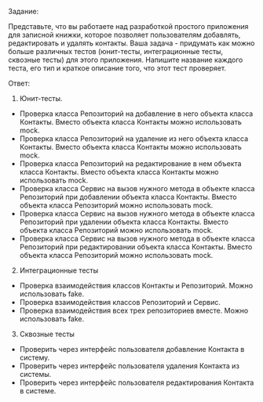 Задание:

Представьте, что вы работаете над разработкой простого приложения для записной книжки, которое позволяет пользователям добавлять, редактировать и удалять контакты. Ваша задача - придумать как можно больше различных тестов (юнит-тесты, интеграционные тесты, сквозные тесты) для этого приложения. Напишите название каждого теста, его тип и краткое описание того, что этот тест проверяет.

Ответ:

1. Юнит-тесты.
 - Проверка класса Репозиторий на добавление в него объекта класса Контакты. Вместо объекта класса Контакты можно использовать mock.
- Проверка класса Репозиторий на удаление из него объекта класса Контакты. Вместо объекта класса Контакты можно использовать mock.
- Проверка класса Репозиторий на редактирование в нем объекта класса Контакты. Вместо объекта класса Контакты можно использовать mock.
- Проверка класса Сервис на вызов нужного метода в объекте класса Репозиторий при добавлении объекта класса Контакты. Вместо объекта класса Репозиторий можно использовать mock.
- Проверка класса Сервис на вызов нужного метода в объекте класса Репозиторий при удалении объекта класса Контакты. Вместо объекта класса Репозиторий можно использовать mock.
- Проверка класса Сервис на вызов нужного метода в объекте класса Репозиторий при редактировании объекта класса Контакты. Вместо объекта класса Репозиторий можно использовать mock.

2. Интеграционные тесты
- Проверка взаимодействия классов Контакты и Репозиторий. Можно использовать fake.
- Проверка взаимодействия классов Репозиторий и Сервис.
- Проверка взаимодействия всех трех репозиториев вместе. Можно использовать fake.

3. Сквозные тесты
- Проверить через интерфейс пользователя добавление Контакта в систему.
- Проверить через интерфейс пользователя удаления Контакта из системы.
- Проверить через интерфейс пользователя редактирования Контакта в системе.